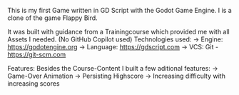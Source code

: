 This is my first Game written in GD Script with the Godot Game Engine.
I is a clone of the game Flappy Bird.

It was built with guidance from a Trainingcourse which provided me with all Assets I needed. (No GitHub Copilot used)
Technologies used: 
→ Engine: https://godotengine.org
→ Language: https://gdscript.com
→ VCS: Git - https://git-scm.com

Features:
Besides the Course-Content I built a few aditional features:
  → Game-Over Animation
  → Persisting Highscore
  → Increasing difficulty with increasing scores
